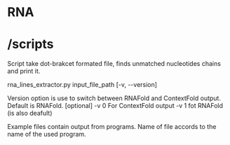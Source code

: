 # RNA

# /scripts

Script take dot-brakcet formated file, finds unmatched nucleotides chains and print it.

rna_lines_extractor.py input_file_path [-v, --version] 

Version option is use to switch between RNAFold and ContextFold output. Default is RNAFold. [optional]
-v 0 For ContextFold output 
-v 1 fot RNAFold (is also deafult) 

Example files contain output from programs. Name of file accords to the name of the used program.


